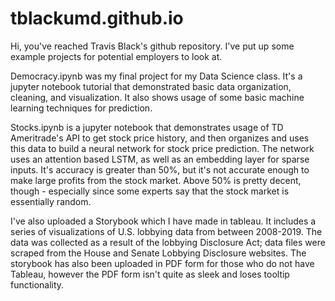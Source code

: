 # tblackumd.github.io
Hi, you've reached Travis Black's github repository.  I've put up some example projects for potential employers to look at.

Democracy.ipynb was my final project for my Data Science class.  It's a jupyter notebook tutorial that demonstrated basic data organization, cleaning, and visualization.  It also shows usage of some basic machine learning techniques for prediction.

Stocks.ipynb is a jupyter notebook that demonstrates usage of TD Ameritrade's API to get stock price history, and then organizes and uses this data to build a neural network for stock price prediction.  The network uses an attention based LSTM, as well as an embedding layer for sparse inputs.  It's accuracy is greater than 50%, but it's not accurate enough to make large profits from the stock market.  Above 50% is pretty decent, though - especially since some experts say that the stock market is essentially random.

I've also uploaded a Storybook which I have made in tableau.  It includes a series of visualizations of U.S. lobbying data from between 2008-2019.  The data was collected as a result of the lobbying Disclosure Act; data files were scraped from the House and Senate Lobbying Disclosure websites.  The storybook has also been uploaded in PDF form for those who do not have Tableau, however the PDF form isn't quite as sleek and loses tooltip functionality.
